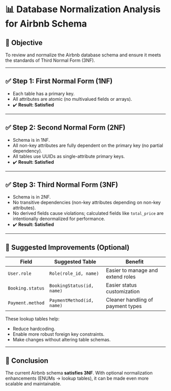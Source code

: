 # 📊 Database Normalization Analysis for Airbnb Schema

## 🎯 Objective

To review and normalize the Airbnb database schema and ensure it meets the standards of Third Normal Form (3NF).

---

## ✅ Step 1: First Normal Form (1NF)

- Each table has a primary key.
- All attributes are atomic (no multivalued fields or arrays).
- ✔️ **Result: Satisfied**

---

## ✅ Step 2: Second Normal Form (2NF)

- Schema is in 1NF.
- All non-key attributes are fully dependent on the primary key (no partial dependency).
- All tables use UUIDs as single-attribute primary keys.
- ✔️ **Result: Satisfied**

---

## ✅ Step 3: Third Normal Form (3NF)

- Schema is in 2NF.
- No transitive dependencies (non-key attributes depending on non-key attributes).
- No derived fields cause violations; calculated fields like `total_price` are intentionally denormalized for performance.
- ✔️ **Result: Satisfied**

---

## 🔄 Suggested Improvements (Optional)

| Field            | Suggested Table           | Benefit                           |
| ---------------- | ------------------------- | --------------------------------- |
| `User.role`      | `Role(role_id, name)`     | Easier to manage and extend roles |
| `Booking.status` | `BookingStatus(id, name)` | Easier status customization       |
| `Payment.method` | `PaymentMethod(id, name)` | Cleaner handling of payment types |

These lookup tables help:

- Reduce hardcoding.
- Enable more robust foreign key constraints.
- Make changes without altering table schemas.

---

## 🏁 Conclusion

The current Airbnb schema **satisfies 3NF**. With optional normalization enhancements (ENUMs → lookup tables), it can be made even more scalable and maintainable.
